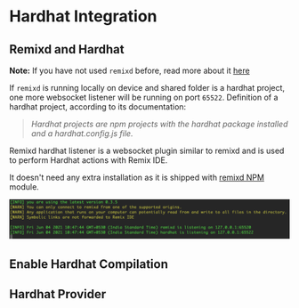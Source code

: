 Hardhat Integration
============

Remixd and Hardhat
------------------

**Note:** If you have not used `remixd` before, read more about it [here](./remixd.html)

If `remixd` is running locally on device and shared folder is a hardhat project, one more websocket listener will be running on port `65522`. Definition of a hardhat project, according to its documentation:

> _Hardhat projects are npm projects with the hardhat package installed and a hardhat.config.js file._

Remixd hardhat listener is a websocket plugin similar to remixd and is used to perform Hardhat actions with Remix IDE. 

It doesn't need any extra installation as it is shipped with [remixd NPM](https://www.npmjs.com/package/@remix-project/remixd) module.

![](images/a-hardhat-remixd.png)

Enable Hardhat Compilation
------------------

Hardhat Provider
------------------


